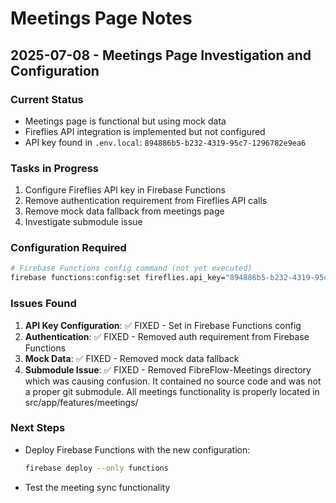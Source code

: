 # Meetings Page Notes

## 2025-07-08 - Meetings Page Investigation and Configuration

### Current Status
- Meetings page is functional but using mock data
- Fireflies API integration is implemented but not configured
- API key found in `.env.local`: `894886b5-b232-4319-95c7-1296782e9ea6`

### Tasks in Progress
1. Configure Fireflies API key in Firebase Functions
2. Remove authentication requirement from Fireflies API calls
3. Remove mock data fallback from meetings page
4. Investigate submodule issue

### Configuration Required
```bash
# Firebase Functions config command (not yet executed)
firebase functions:config:set fireflies.api_key="894886b5-b232-4319-95c7-1296782e9ea6"
```

### Issues Found
1. **API Key Configuration**: ✅ FIXED - Set in Firebase Functions config
2. **Authentication**: ✅ FIXED - Removed auth requirement from Firebase Functions
3. **Mock Data**: ✅ FIXED - Removed mock data fallback
4. **Submodule Issue**: ✅ FIXED - Removed FibreFlow-Meetings directory which was causing confusion. It contained no source code and was not a proper git submodule. All meetings functionality is properly located in src/app/features/meetings/

### Next Steps
- Deploy Firebase Functions with the new configuration:
  ```bash
  firebase deploy --only functions
  ```
- Test the meeting sync functionality